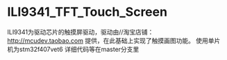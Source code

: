 # ILI9341_TFT_Touch_Screen
ILI9341为驱动芯片的触摸屏驱动，驱动由//淘宝店铺：http://mcudev.taobao.com  提供，在此基础上实现了触摸画图功能。
使用单片机为stm32f407vet6
详细代码等在master分支里
